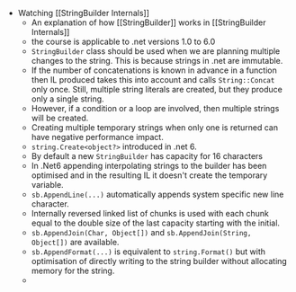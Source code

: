 - Watching [[StringBuilder Internals]]
	- An explanation of how [[StringBuilder]] works in [[StringBuilder Internals]]
	- the course is applicable to .net versions 1.0 to 6.0
	- `StringBuilder` class should be used when we are planning multiple changes to the string. This is because strings in .net are immutable.
	- If the number of concatenations is known in advance in a function then IL produced takes this into account and calls `String::Concat` only once. Still, multiple string literals are created, but they produce only a single string.
	- However, if a condition or a loop are involved, then multiple strings will be created.
	- Creating multiple temporary strings when only one is returned can have negative performance impact.
	- `string.Create<object?>` introduced in .net 6.
	- By default a new `StringBuilder` has capacity for 16 characters
	- In .Net6 appending interpolating strings to the builder has been optimised and in the resulting IL it doesn't create the temporary variable.
	- `sb.AppendLine(...)` automatically appends system specific new line character.
	- Internally reversed linked list of chunks is used with each chunk equal to the double size of the last capacity starting with the initial.
	- `sb.AppendJoin(Char, Object[])` and `sb.AppendJoin(String, Object[])` are available.
	- `sb.AppendFormat(...)` is equivalent to `string.Format()` but with optimisation of directly writing to the string builder without allocating memory for the string.
	-
